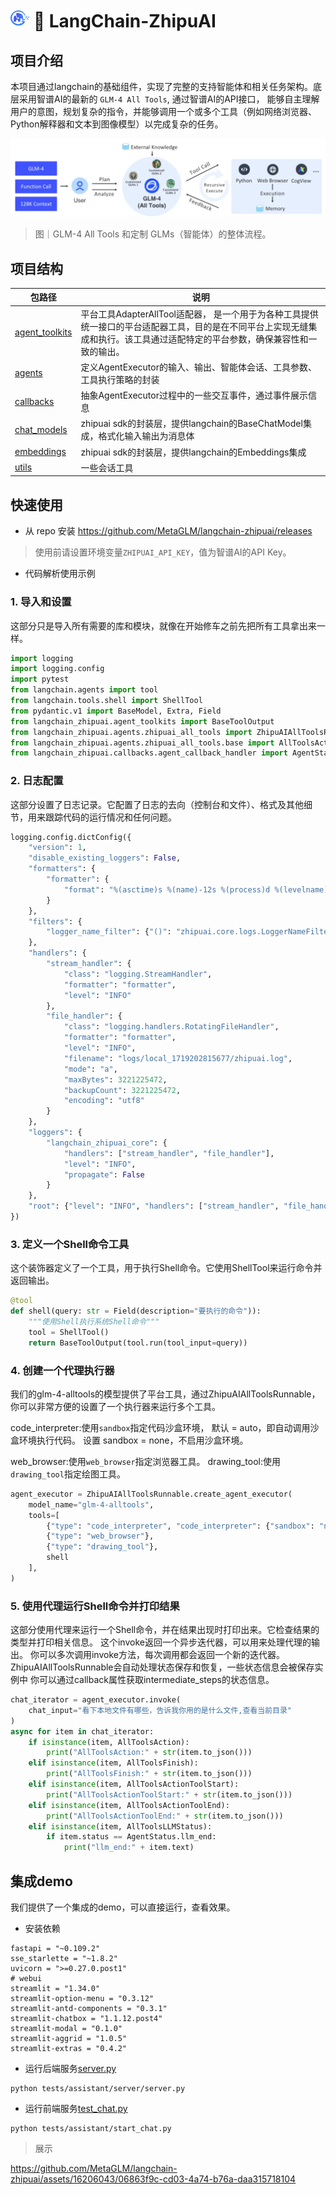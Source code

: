 #  <img height="30" width="30" src="docs/img/MetaGLM.png"> 🔗 LangChain-ZhipuAI


## 项目介绍
本项目通过langchain的基础组件，实现了完整的支持智能体和相关任务架构。底层采用智谱AI的最新的 `GLM-4 All Tools`, 通过智谱AI的API接口，
能够自主理解用户的意图，规划复杂的指令，并能够调用一个或多个工具（例如网络浏览器、Python解释器和文本到图像模型）以完成复杂的任务。

![all_tools.png](docs/img/all_tools.png)

> 图｜GLM-4 All Tools 和定制 GLMs（智能体）的整体流程。

## 项目结构

| 包路径                                                       | 说明                                                         |
| ------------------------------------------------------------ | ------------------------------------------------------------ |
| [agent_toolkits](https://github.com/MetaGLM/langchain-zhipuai/tree/main/langchain_zhipuai/agent_toolkits) | 平台工具AdapterAllTool适配器， 是一个用于为各种工具提供统一接口的平台适配器工具，目的是在不同平台上实现无缝集成和执行。该工具通过适配特定的平台参数，确保兼容性和一致的输出。 |
| [agents](https://github.com/MetaGLM/langchain-zhipuai/tree/main/langchain_zhipuai/agents) | 定义AgentExecutor的输入、输出、智能体会话、工具参数、工具执行策略的封装 |
| [callbacks](https://github.com/MetaGLM/langchain-zhipuai/tree/main/langchain_zhipuai/callbacks) | 抽象AgentExecutor过程中的一些交互事件，通过事件展示信息      |
| [chat_models](https://github.com/MetaGLM/langchain-zhipuai/tree/main/langchain_zhipuai/chat_models) | zhipuai sdk的封装层，提供langchain的BaseChatModel集成，格式化输入输出为消息体 |
| [embeddings](https://github.com/MetaGLM/langchain-zhipuai/tree/main/langchain_zhipuai/embeddings) | zhipuai sdk的封装层，提供langchain的Embeddings集成           |
| [utils](https://github.com/MetaGLM/langchain-zhipuai/tree/main/langchain_zhipuai/utils) | 一些会话工具                                                 |


## 快速使用

- 从 repo 安装
https://github.com/MetaGLM/langchain-zhipuai/releases


> 使用前请设置环境变量`ZHIPUAI_API_KEY`，值为智谱AI的API Key。
 

- 代码解析使用示例

### 1. 导入和设置
这部分只是导入所有需要的库和模块，就像在开始修车之前先把所有工具拿出来一样。

```python
import logging
import logging.config
import pytest
from langchain.agents import tool
from langchain.tools.shell import ShellTool
from pydantic.v1 import BaseModel, Extra, Field
from langchain_zhipuai.agent_toolkits import BaseToolOutput
from langchain_zhipuai.agents.zhipuai_all_tools import ZhipuAIAllToolsRunnable
from langchain_zhipuai.agents.zhipuai_all_tools.base import AllToolsAction, AllToolsActionToolEnd, AllToolsActionToolStart, AllToolsFinish, AllToolsLLMStatus
from langchain_zhipuai.callbacks.agent_callback_handler import AgentStatus

```
### 2. 日志配置
这部分设置了日志记录。它配置了日志的去向（控制台和文件）、格式及其他细节，用来跟踪代码的运行情况和任何问题。

```python
logging.config.dictConfig({
    "version": 1,
    "disable_existing_loggers": False,
    "formatters": {
        "formatter": {
            "format": "%(asctime)s %(name)-12s %(process)d %(levelname)-8s %(message)s"
        }
    },
    "filters": {
        "logger_name_filter": {"()": "zhipuai.core.logs.LoggerNameFilter"}
    },
    "handlers": {
        "stream_handler": {
            "class": "logging.StreamHandler",
            "formatter": "formatter",
            "level": "INFO"
        },
        "file_handler": {
            "class": "logging.handlers.RotatingFileHandler",
            "formatter": "formatter",
            "level": "INFO",
            "filename": "logs/local_1719202815677/zhipuai.log",
            "mode": "a",
            "maxBytes": 3221225472,
            "backupCount": 3221225472,
            "encoding": "utf8"
        }
    },
    "loggers": {
        "langchain_zhipuai_core": {
            "handlers": ["stream_handler", "file_handler"],
            "level": "INFO",
            "propagate": False
        }
    },
    "root": {"level": "INFO", "handlers": ["stream_handler", "file_handler"]}
})

```
### 3. 定义一个Shell命令工具
这个装饰器定义了一个工具，用于执行Shell命令。它使用ShellTool来运行命令并返回输出。

```python
@tool
def shell(query: str = Field(description="要执行的命令")):
    """使用Shell执行系统Shell命令"""
    tool = ShellTool()
    return BaseToolOutput(tool.run(tool_input=query))

```

### 4. 创建一个代理执行器
我们的glm-4-alltools的模型提供了平台工具，通过ZhipuAIAllToolsRunnable，你可以非常方便的设置了一个执行器来运行多个工具。
 
code_interpreter:使用`sandbox`指定代码沙盒环境，
    默认 = auto，即自动调用沙盒环境执行代码。 
    设置 sandbox = none，不启用沙盒环境。

web_browser:使用`web_browser`指定浏览器工具。
drawing_tool:使用`drawing_tool`指定绘图工具。

```python
agent_executor = ZhipuAIAllToolsRunnable.create_agent_executor(
    model_name="glm-4-alltools",
    tools=[
        {"type": "code_interpreter", "code_interpreter": {"sandbox": "none"}},
        {"type": "web_browser"},
        {"type": "drawing_tool"},
        shell
    ],
)

```


### 5. 使用代理运行Shell命令并打印结果
这部分使用代理来运行一个Shell命令，并在结果出现时打印出来。它检查结果的类型并打印相关信息。
这个invoke返回一个异步迭代器，可以用来处理代理的输出。
你可以多次调用invoke方法，每次调用都会返回一个新的迭代器。
ZhipuAIAllToolsRunnable会自动处理状态保存和恢复，一些状态信息会被保存实例中
你可以通过callback属性获取intermediate_steps的状态信息。
```python
chat_iterator = agent_executor.invoke(
    chat_input="看下本地文件有哪些，告诉我你用的是什么文件,查看当前目录"
)
async for item in chat_iterator:
    if isinstance(item, AllToolsAction):
        print("AllToolsAction:" + str(item.to_json()))
    elif isinstance(item, AllToolsFinish):
        print("AllToolsFinish:" + str(item.to_json()))
    elif isinstance(item, AllToolsActionToolStart):
        print("AllToolsActionToolStart:" + str(item.to_json()))
    elif isinstance(item, AllToolsActionToolEnd):
        print("AllToolsActionToolEnd:" + str(item.to_json()))
    elif isinstance(item, AllToolsLLMStatus):
        if item.status == AgentStatus.llm_end:
            print("llm_end:" + item.text)
```

## 集成demo
我们提供了一个集成的demo，可以直接运行，查看效果。
- 安装依赖
```shell
fastapi = "~0.109.2"
sse_starlette = "~1.8.2" 
uvicorn = ">=0.27.0.post1"
# webui
streamlit = "1.34.0"
streamlit-option-menu = "0.3.12"
streamlit-antd-components = "0.3.1"
streamlit-chatbox = "1.1.12.post4"
streamlit-modal = "0.1.0"
streamlit-aggrid = "1.0.5"
streamlit-extras = "0.4.2"
```

- 运行后端服务[server.py](tests/assistant/server/server.py)
```shell
python tests/assistant/server/server.py
```

- 运行前端服务[test_chat.py](tests/assistant/test_chat.py)
```shell
python tests/assistant/start_chat.py
```

> 展示


https://github.com/MetaGLM/langchain-zhipuai/assets/16206043/06863f9c-cd03-4a74-b76a-daa315718104
 